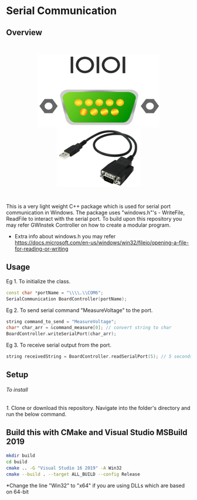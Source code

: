 Serial Communication
=================
Overview
--------
<br>
<p align="center">
  <img style="max-height:200px;" align="middle" src="doc/images/serial_icon.png"/>
  <img style="max-height:200px;" align="middle" src="doc/images/serial_usb_equipment.png"/>
</p>
<br>

This is a very light weight C++ package which is used for serial port communication in Windows. The package uses "windows.h"'s - WriteFile, ReadFile to interact with the serial port. To build upon this repository you may refer GWInstek Controller on how to create a modular program.
- Extra info about windows.h you may refer https://docs.microsoft.com/en-us/windows/win32/fileio/opening-a-file-for-reading-or-writing

Usage
-----
Eg 1. To initialize the class.
```cpp
const char *portName = "\\\\.\\COM6";
SerialCommunication BoardController(portName);
```

Eg 2. To send serial command "MeasureVoltage" to the port.
```cpp
string command_to_send = "MeasureVoltage";	
char* char_arr = &command_measure[0]; // convert string to char
BoardController.writeSerialPort(char_arr);
```
Eg 3. To receive serial output from the port.
```cpp
string receivedString = BoardController.readSerialPort(5); // 5 seconds timeout
```


Setup
-----
###### To install
*1.* Clone or download this repository. Navigate into the folder's directory and run the below command.

## Build this with CMake and Visual Studio MSBuild 2019

```bash
mkdir build
cd build
cmake .. -G "Visual Studio 16 2019" -A Win32
cmake --build . --target ALL_BUILD --config Release
```

*Change the line "Win32" to "x64" if you are using DLLs which are based on 64-bit

